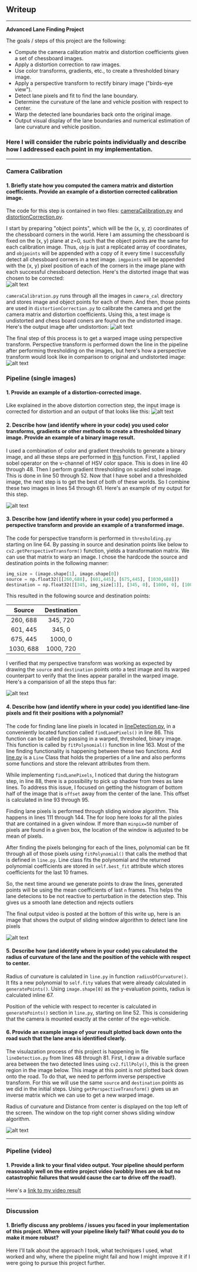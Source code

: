 ## Writeup

---

**Advanced Lane Finding Project**

The goals / steps of this project are the following:

* Compute the camera calibration matrix and distortion coefficients given a set of chessboard images.
* Apply a distortion correction to raw images.
* Use color transforms, gradients, etc., to create a thresholded binary image.
* Apply a perspective transform to rectify binary image ("birds-eye view").
* Detect lane pixels and fit to find the lane boundary.
* Determine the curvature of the lane and vehicle position with respect to center.
* Warp the detected lane boundaries back onto the original image.
* Output visual display of the lane boundaries and numerical estimation of lane curvature and vehicle position.

[//]: # (Image References)

[image1]: ./camera_cal/test_image3.jpg "Distorted"
[undist]: ./camera_cal/test_undist.jpg "Undistorted"
[persp]: ./camera_cal/undistorted_warped.jpg "PerspTrans"
[distcorr]: ./output_images/dist_corrected.jpg "distCorrection"
[comparison]: ./output_images/color_and_gradent_thresolding.jpg "comparison"
[colorGrad]: ./output_images/color_gradient_thresh.jpg "Thresholdin"
[drivable]: ./output_images/drivable_area.png "drivable"

[lines]: ./output_images/linesFound.jpg "Lines"
[image2]: ./test_images/test1.jpg "Road Transformed"
[image3]: ./examples/binary_combo_example.jpg "Binary Example"
[image4]: ./examples/warped_straight_lines.jpg "Warp Example"
[image5]: ./examples/color_fit_lines.jpg "Fit Visual"
[image6]: ./examples/example_output.jpg "Output"
[video1]: ./project_video.mp4 "Video"

### Here I will consider the rubric points individually and describe how I addressed each point in my implementation.  

---
### Camera Calibration

#### 1. Briefly state how you computed the camera matrix and distortion coefficients. Provide an example of a distortion corrected calibration image.

The code for this step is contained in two files: [cameraCalibration.py](https://github.com/schandrachary/AutonomousVehicles/blob/advanced_computer_vision/Advanced%20Computer%20Vision/CarND-Advanced-Lane-Lines-master/source/cameraCalibration.py) and [distortionCorrection.py](https://github.com/schandrachary/AutonomousVehicles/blob/advanced_computer_vision/Advanced%20Computer%20Vision/CarND-Advanced-Lane-Lines-master/source/distortionCorrection.py). 

I start by preparing "object points", which will be the (x, y, z) coordinates of the chessboard corners in the world. Here I am assuming the chessboard is fixed on the (x, y) plane at z=0, such that the object points are the same for each calibration image.  Thus, `objp` is just a replicated array of coordinates, and `objpoints` will be appended with a copy of it every time I successfully detect all chessboard corners in a test image.  `imgpoints` will be appended with the (x, y) pixel position of each of the corners in the image plane with each successful chessboard detection. Here's the distorted image that was chosen to be corrected:  
 ![alt text][image1]
 
`cameraCalibration.py` runs through all the images in `camera_cal` directory and stores image and object points for each of them. And then, those points are used in `distortionCorrection.py` to calibrate the camera and get the camera matrix and distortion coefficients. Using this, a test image is undistorted and chess board coners are found on the undistorted image. Here's the output image after undistortion:
![alt text][undist]

The final step of this process is to get a warped image using perspective transform. Perspective transform is performed down the line in the pipeline after performing thresholding on the images, but here's how a perspective transform would look like in comparison to original and undistorted image:
![alt text][persp]


### Pipeline (single images)

#### 1. Provide an example of a distortion-corrected image.

Like explained in the above distortion correction step, the input image is corrected for distortion and an output of that looks like this:
![alt text][distcorr]

#### 2. Describe how (and identify where in your code) you used color transforms, gradients or other methods to create a thresholded binary image.  Provide an example of a binary image result.

I used a combination of color and gradient thresholds to generate a binary image, and all these steps are performed in [this]((https://github.com/schandrachary/AutonomousVehicles/blob/c3ea8010675b3bb70fb8ca183ece17fbef46c0ec/Advanced%20Computer%20Vision/CarND-Advanced-Lane-Lines-master/source/thresholding.py#L37)) function. First, I applied sobel operator on the v-channel of HSV color space. This is does in line 40 through 48. Then I perform gradient thresholding on scaled sobel image. This is done in line 50 through 52. Now that I have sobel and a thresholded image, the next step is to get the best of both of these worlds. So I combine these two images in lines 54 through 61.  Here's an example of my output for this step.

![alt text][colorGrad]

#### 3. Describe how (and identify where in your code) you performed a perspective transform and provide an example of a transformed image.

The code for perspective transform is performed in `thresholding.py` starting on line 64. By passing in source and desination points like below to `cv2.getPerspectiveTransform()` function, yields a transformation matrix. We can use that matrix to warp an image. I chose the hardcode the source and destination points in the following manner:

```python
img_size = (image.shape[1], image.shape[0])
source = np.float32([[260,688], [601,445], [675,445], [1030,688]])
destination = np.float32([[345, img_size[1]], [345, 0], [1000, 0], [1000, img_size[1]]])
```

This resulted in the following source and destination points:

| Source        | Destination   | 
|:-------------:|:-------------:| 
| 260, 688      | 345, 720      | 
| 601, 445      | 345, 0        |
| 675, 445      | 1000, 0       |
| 1030, 688     | 1000, 720     |

I verified that my perspective transform was working as expected by drawing the `source` and `destination` points onto a test image and its warped counterpart to verify that the lines appear parallel in the warped image. Here's a comparision of all the steps thus far:

![alt text][comparison]

#### 4. Describe how (and identify where in your code) you identified lane-line pixels and fit their positions with a polynomial?
The code for finding lane line pixels in located in [lineDetection.py](https://github.com/schandrachary/AutonomousVehicles/blob/advanced_computer_vision/Advanced%20Computer%20Vision/CarND-Advanced-Lane-Lines-master/source/lineDetection.py), in a conveniently located function called `findLanePixels()` in line 86. This function can be called by passing in a warped, thresholed, binary image. This function is called by `fitPolynomial()` function in line 163. Most of the line finding functionality is happening between these two functions. And [line.py](https://github.com/schandrachary/AutonomousVehicles/blob/advanced_computer_vision/Advanced%20Computer%20Vision/CarND-Advanced-Lane-Lines-master/source/line.py) is a `Line` Class that holds the properties of a line and also performs some functions and store the relevant attributes from them. 

While implementing  `findLanePixels`, I noticed that during the histogram step, in line 88, there is a possibility to pick up shadow from trees as lane lines. To address this issue, I focused on getting the histogram of bottom half of the image that is `offset` away from the center of the lane. This offset is calculated in line 93 through 95.

Finding lane pixels is performed through sliding window algorithm. This happens in lines 111 through 144. The for loop here looks for all the pixles that are contained in a given window. If more than `minpix=50` number of pixels are found in a given box, the location of the window is adjusted to be mean of pixels. 

After finding the pixels belonging for each of the lines, polynomial can be fit through all of those pixels using `fitPolynomial()` that calls the method that is defined in `line.py`. Line class fits the polynomial and the returned polynomial coefficients are stored in `self.best_fit` attribute which stores coefficients for the last 10 frames. 

So, the next time around we generate points to draw the lines, generated points will be using the mean coefficients of last `n` frames. This helps the lane detecions to be not reactive to perturbation in the detection step. This gives us a smooth lane detection and rejects outliers

The final output video is posted at the bottom of this write up, here is an image that shows the output of sliding window algorithm to detect lane line pixels

![alt text][lines]

#### 5. Describe how (and identify where in your code) you calculated the radius of curvature of the lane and the position of the vehicle with respect to center.

Radius of curvature is calulated in `line.py` in function `radiusOfCurvature()`. It fits a new polynomial to `self.fity` values that were already calculated in `generatePoints()`. Using `image.shape[0]` as the y-evaluation points, radius is calculated inline 67. 

Position of the vehicle with respect to recenter is calculated in `generatePoints()` section in `line.py`, starting on line 52. This is considering that the camera is mounted exactly at the center of the ego-vehicle. 

#### 6. Provide an example image of your result plotted back down onto the road such that the lane area is identified clearly.

The visulazation process of this project is happening in file `lineDetection.py` from lines 48 through 81. First, I draw a drivable surface area between the two detected lines using `cv2.fillPoly()`, this is the green region in the image below. This image at this point is not plotted back down onto the road. To do that, we need to perform inverse perspective transform. For this we will use the same `source` and `destination` points as we did in the initial steps. Using `getPerspectiveTransform()` gives us an inverse matrix which we can use to get a new warped image. 

Radius of curvature and Distance from center is displayed on the top left of the screen. The window on the top right corner shows sliding window algorithm.

![alt text][drivable]

---

### Pipeline (video)

#### 1. Provide a link to your final video output.  Your pipeline should perform reasonably well on the entire project video (wobbly lines are ok but no catastrophic failures that would cause the car to drive off the road!).

Here's a [link to my video result](./output_images/project_video_output_good.mp4)

---

### Discussion

#### 1. Briefly discuss any problems / issues you faced in your implementation of this project.  Where will your pipeline likely fail?  What could you do to make it more robust?

Here I'll talk about the approach I took, what techniques I used, what worked and why, where the pipeline might fail and how I might improve it if I were going to pursue this project further.  
